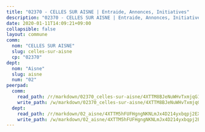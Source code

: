 ```yaml
---
title: "02370 - CELLES SUR AISNE | Entraide, Annonces, Initiatives"
description: "02370 - CELLES SUR AISNE | Entraide, Annonces, Initiatives"
date: 2020-01-11T14:09:21+09:00
collapsible: false
layout: commune
comm:
  nom: "CELLES SUR AISNE"
  slug: celles-sur-aisne
  cp: "02370"
dept:
  nom: "Aisne"
  slug: aisne
  num: "02"
peerpad:
  comm:
    read_path: /r/markdown/02370_celles-sur-aisne/4XTTM8BJeNuWHvTxmjqG1NrxDBAJR3KyhGFH8YvWo7pHcdW4R
    write_path: /w/markdown/02370_celles-sur-aisne/4XTTM8BJeNuWHvTxmjqG1NrxDBAJR3KyhGFH8YvWo7pHcdW4R-K3TgUN1gh2Wz2juLxzZsVWYoV6AnKFhTdmiQ7LB15P2MxzpwKnyS6o9oQ4LG5UgH7ScCzPfoWwWhpcxx1GBu4kuMEGGvxqWu67j5s4vgBH8ZM8EvpNSjyPKmh9Nobq5kSa8pKRd3
  dept:
    read_path: /r/markdown/02_aisne/4XTTM5hFUFHgngNKNLmJx4D214yxbqpj2EXK5CBjZ5LZF3zAf
    write_path: /w/markdown/02_aisne/4XTTM5hFUFHgngNKNLmJx4D214yxbqpj2EXK5CBjZ5LZF3zAf-K3TgUfAP6D753WPagZBnpcFgyCUpnZXNhrQsKU6J8qon6wxmFCHD5kB3GMzCYyJmAGHN58p9qgKDhnEgSAuHEK3wjVXSJoUkHyn6Vb7T2aNZ2y6ez5BMkQCEQxoUkfyK9J3TXU3M
---
```


